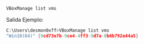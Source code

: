 ```c
VBoxManage list vms
```
 Salida Ejemplo:
```c
C:\Users\desmon0xff>VBoxManage list vms
"Win10(64)" {9cd73e7b-9ce4-4ff3-9d7a-8b6b792e44a5}
```
